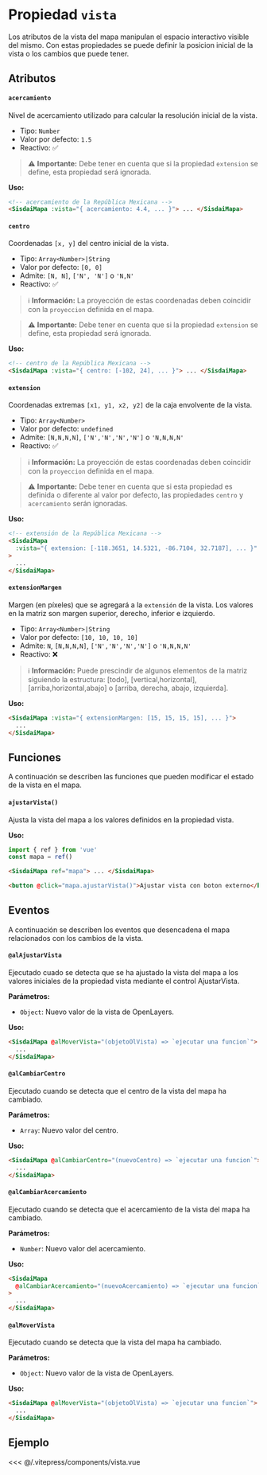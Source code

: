 <script setup>
import EjemploVista from "./../.vitepress/components/vista.vue";
</script>

# Propiedad `vista`

Los atributos de la vista del mapa manipulan el espacio interactivo visible del mismo. Con estas propiedades se puede definir la posicion inicial de la vista o los cambios que puede tener.

## Atributos

#### `acercamiento`

Nivel de acercamiento utilizado para calcular la resolución inicial de la vista.

- Tipo: `Number`
- Valor por defecto: `1.5`
- Reactivo: ✅

> ⚠️ **Importante:** Debe tener en cuenta que si la propiedad `extension` se define, esta propiedad será ignorada.

**Uso:**

```html
<!-- acercamiento de la República Mexicana -->
<SisdaiMapa :vista="{ acercamiento: 4.4, ... }"> ... </SisdaiMapa>
```

#### `centro`

Coordenadas `[x, y]` del centro inicial de la vista.

- Tipo: `Array<Number>|String`
- Valor por defecto: `[0, 0]`
- Admite: `[N, N]`, `['N', 'N']` o `'N,N'`
- Reactivo: ✅

> ℹ️ **Información:** La proyección de estas coordenadas deben coincidir con la `proyeccion` definida en el mapa.

> ⚠️ **Importante:** Debe tener en cuenta que si la propiedad `extension` se define, esta propiedad será ignorada.

**Uso:**

```html
<!-- centro de la República Mexicana -->
<SisdaiMapa :vista="{ centro: [-102, 24], ... }"> ... </SisdaiMapa>
```

#### `extension`

Coordenadas extremas `[x1, y1, x2, y2]` de la caja envolvente de la vista.

- Tipo: `Array<Number>`
- Valor por defecto: `undefined`
- Admite: `[N,N,N,N]`, `['N','N','N','N']` o `'N,N,N,N'`
- Reactivo: ✅

> ℹ️ **Información:** La proyección de estas coordenadas deben coincidir con la `proyeccion` definida en el mapa.

> ⚠️ **Importante:** Debe tener en cuenta que si esta propiedad es definida o diferente al valor por defecto, las propiedades `centro` y `acercamiento` serán ignoradas.

**Uso:**

```html
<!-- extensión de la República Mexicana -->
<SisdaiMapa
  :vista="{ extension: [-118.3651, 14.5321, -86.7104, 32.7187], ... }"
>
  ...
</SisdaiMapa>
```

#### `extensionMargen`

Margen (en píxeles) que se agregará a la `extensión` de la vista. Los valores en la matriz son margen superior, derecho, inferior e izquierdo.

- Tipo: `Array<Number>|String`
- Valor por defecto: `[10, 10, 10, 10]`
- Admite: `N`, `[N,N,N,N]`, `['N','N','N','N']` o `'N,N,N,N'`
- Reactivo: ❌

> ℹ️ **Información:** Puede prescindir de algunos elementos de la matriz siguiendo la estructura: [todo], [vertical,horizontal], [arriba,horizontal,abajo] o [arriba, derecha, abajo, izquierda].

**Uso:**

```html
<SisdaiMapa :vista="{ extensionMargen: [15, 15, 15, 15], ... }">
  ...
</SisdaiMapa>
```

## Funciones

A continuación se describen las funciones que pueden modificar el estado de la vista en el mapa.

#### `ajustarVista()`

Ajusta la vista del mapa a los valores definidos en la propiedad vista.

**Uso:**

```js
import { ref } from 'vue'
const mapa = ref()
```

```html
<SisdaiMapa ref="mapa"> ... </SisdaiMapa>

<button @click="mapa.ajustarVista()">Ajustar vista con boton externo</button>
```

## Eventos

A continuación se describen los eventos que desencadena el mapa relacionados con los cambios de la vista.

#### `@alAjustarVista`

Ejecutado cuado se detecta que se ha ajustado la vista del mapa a los valores iniciales de la propiedad vista mediante el control AjustarVista.

**Parámetros:**

- `Object`: Nuevo valor de la vista de OpenLayers.

**Uso:**

```html
<SisdaiMapa @alMoverVista="(objetoOlVista) => `ejecutar una funcion`">
  ...
</SisdaiMapa>
```

#### `@alCambiarCentro`

Ejecutado cuando se detecta que el centro de la vista del mapa ha cambiado.

**Parámetros:**

- `Array`: Nuevo valor del centro.

**Uso:**

```html
<SisdaiMapa @alCambiarCentro="(nuevoCentro) => `ejecutar una funcion`">
  ...
</SisdaiMapa>
```

#### `@alCambiarAcercamiento`

Ejecutado cuando se detecta que el acercamiento de la vista del mapa ha cambiado.

**Parámetros:**

- `Number`: Nuevo valor del acercamiento.

**Uso:**

```html
<SisdaiMapa
  @alCambiarAcercamiento="(nuevoAcercamiento) => `ejecutar una funcion`"
>
  ...
</SisdaiMapa>
```

#### `@alMoverVista`

Ejecutado cuando se detecta que la vista del mapa ha cambiado.

**Parámetros:**

- `Object`: Nuevo valor de la vista de OpenLayers.

**Uso:**

```html
<SisdaiMapa @alMoverVista="(objetoOlVista) => `ejecutar una funcion`">
  ...
</SisdaiMapa>
```

## Ejemplo

<EjemploVista />

<<< @/.vitepress/components/vista.vue
